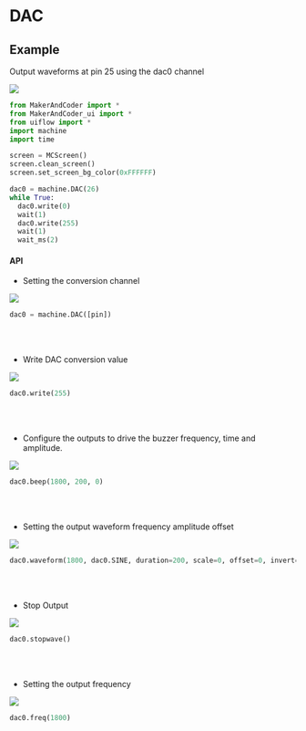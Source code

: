 # DAC

##  Example

Output waveforms at pin 25 using the dac0 channel

<img class="blockly_svg" src="https://makerandcoder.com/MCLab/blockly/hardwares/dac/uiflow_block_dac_example.svg"> 


```python
from MakerAndCoder import *
from MakerAndCoder_ui import *
from uiflow import *
import machine
import time

screen = MCScreen()
screen.clean_screen()
screen.set_screen_bg_color(0xFFFFFF)

dac0 = machine.DAC(26)
while True:
  dac0.write(0)
  wait(1)
  dac0.write(255)
  wait(1)
  wait_ms(2)
```


#### API
- Setting the conversion channel
<img class="blockly_svg" src="https://makerandcoder.com/MCLab/blockly/hardwares/dac/uiflow_block_dac_init.svg"> 

```python
dac0 = machine.DAC([pin])
```
<br><br>

- Write DAC conversion value
<img class="blockly_svg" src="https://makerandcoder.com/MCLab/blockly/hardwares/dac/uiflow_block_dac_write_value.svg"> 

```python
dac0.write(255)
```
<br><br>

- Configure the outputs to drive the buzzer frequency, time and amplitude.
<img class="blockly_svg" src="https://makerandcoder.com/MCLab/blockly/hardwares/dac/uiflow_block_dac_write_beep.svg"> 

```python
dac0.beep(1800, 200, 0)
```

<br><br>

- Setting the output waveform frequency amplitude offset
<img class="blockly_svg" src="https://makerandcoder.com/MCLab/blockly/hardwares/dac/uiflow_block_dac_write_waveform.svg"> 

```python
dac0.waveform(1800, dac0.SINE, duration=200, scale=0, offset=0, invert=0)
```
<br><br>
- Stop Output

<img class="blockly_svg" src="https://makerandcoder.com/MCLab/blockly/hardwares/dac/uiflow_block_dac_write_waveform_stop.svg"> 

```python
dac0.stopwave()
```

<br><br>
- Setting the output frequency
<img class="blockly_svg" src="https://makerandcoder.com/MCLab/blockly/hardwares/dac/uiflow_block_dac_set_freq.svg"> 

```python
dac0.freq(1800)
```



